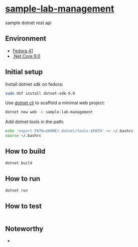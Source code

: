 # [sample-lab-management][repo]

sample dotnet rest api

## Environment

- [Fedora 41][fedora]
- [,Net Core 9.0][dotnet]

## Initial setup

Install dotnet sdk on fedora:

```bash
sudo dnf install dotnet-sdk-9.0
```

Use [dotnet cli][cli] to scaffold a minimal web project:

```bash
dotnet new web -o sample-lab-management
```

Add dotnet tools in the path:

```bash
echo 'export PATH=$HOME/.dotnet/tools:$PATH' >> ~/.bashrc
source ~/.bashrc
```

## How to build

```bash
dotnet build
```

## How to run

```bash
dotnet run
```

## How to test

```bash

```

## Noteworthy

-

[repo]: https://github.com/sombriks/sample-lab-management
[fedora]: https://fedoraproject.org/
[dotnet]: https://dotnet.microsoft.com/en-us/download
[cli]: https://learn.microsoft.com/pt-br/dotnet/core/tools/dotnet-new#synopsis
